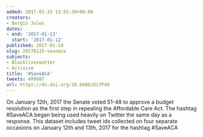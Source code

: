 ```yaml
---
added: 2017-01-15 13:55:30+00:00
creators:
- Bergis Jules
dates:
- end: '2017-01-13'
  start: '2017-01-12'
published: 2017-01-14
slug: 20170115-saveaca
subjects:
- Blacklivesmatter
- Activism
title: '#SaveACA'
tweets: 409887
url: https://dx.doi.org/10.6086/D17P4N
---
```


On January 12th, 2017 the Senate voted 51-48 to approve a budget resolution as the first step in repealing the Affordable Care Act. The hashtag #SaveACA began being used heavily on Twitter the same day as a response. This dataset includes tweet ids collected on four separate occasions on January 12th and 13th, 2017 for the hashtag #SaveACA
